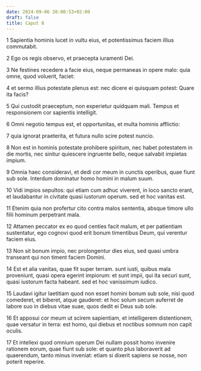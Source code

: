 ```yaml
---
date: 2024-09-06 20:00:53+02:00
draft: false
title: Caput 8
---
```





1 Sapientia hominis lucet in vultu eius, et potentissimus faciem illius commutabit.

2 Ego os regis observo, et praecepta iuramenti Dei.

3 Ne festines recedere a facie eius, neque permaneas in opere malo: quia omne, quod voluerit, faciet:

4 et sermo illius potestate plenus est: nec dicere ei quisquam potest: Quare ita facis?

5 Qui custodit praeceptum, non experietur quidquam mali. Tempus et responsionem cor sapientis intelligit.

6 Omni negotio tempus est, et opportunitas, et multa hominis afflictio:

7 quia ignorat praeterita, et futura nullo scire potest nuncio.

8 Non est in hominis potestate prohibere spiritum, nec habet potestatem in die mortis, nec sinitur quiescere ingruente bello, neque salvabit impietas impium.

9 Omnia haec consideravi, et dedi cor meum in cunctis operibus, quae fiunt sub sole. Interdum dominatur homo homini in malum suum.

10 Vidi impios sepultos: qui etiam cum adhuc viverent, in loco sancto erant, et laudabantur in civitate quasi iustorum operum. sed et hoc vanitas est.

11 Etenim quia non profertur cito contra malos sententia, absque timore ullo filii hominum perpetrant mala.

12 Attamen peccator ex eo quod centies facit malum, et per patientiam sustentatur, ego cognovi quod erit bonum timentibus Deum, qui verentur faciem eius.

13 Non sit bonum impio, nec prolongentur dies eius, sed quasi umbra transeant qui non timent faciem Domini.

14 Est et alia vanitas, quae fit super terram. sunt iusti, quibus mala proveniunt, quasi opera egerint impiorum: et sunt impii, qui ita securi sunt, quasi iustorum facta habeant. sed et hoc vanissimum iudico.

15 Laudavi igitur laetitiam quod non esset homini bonum sub sole, nisi quod comederet, et biberet, atque gauderet: et hoc solum secum auferret de labore suo in diebus vitae suae, quos dedit ei Deus sub sole.

16 Et apposui cor meum ut scirem sapientiam, et intelligerem distentionem, quae versatur in terra: est homo, qui diebus et noctibus somnum non capit oculis.

17 Et intellexi quod omnium operum Dei nullam possit homo invenire rationem eorum, quae fiunt sub sole: et quanto plus laboraverit ad quaerendum, tanto minus inveniat: etiam si dixerit sapiens se nosse, non poterit reperire.

